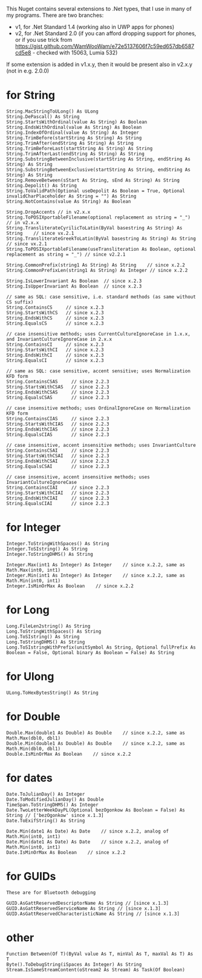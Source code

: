 ﻿
This Nuget contains several extensions to .Net types, that I use in many of my programs.
There are two branches:
* v1, for .Net Standard 1.4 (working also in UWP apps for phones)
* v2, for .Net Standard 2.0 (if you can afford dropping support for phones, or if you use trick from https://gist.github.com/WamWooWam/e72e5137606f7c59ed657db6587cd5e8 - checked with 15063, Lumia 532)

If some extension is added in v1.x.y, then it would be present also in v2.x.y (not in e.g. 2.0.0)

# for String

    String.MacStringToULong() As ULong
    String.DePascal() As String
    String.StartsWithOrdinal(value As String) As Boolean
    String.EndsWithOrdinal(value As String) As Boolean
    String.IndexOfOrdinal(value As String) As Integer
    String.TrimBefore(startString As String) As String
    String.TrimAfter(endString As String) As String
    String.TrimBeforeLast(startString As String) As String
    String.TrimAfterLast(endString As String) As String
    String.SubstringBetweenInclusive(startString As String, endString As String) As String
    String.SubstringBetweenExclusive(startString As String, endString As String) As String
    String.RemoveBetween(sStart As String, sEnd As String) As String
    String.Depolit() As String
    String.ToValidPath(Optional useDepolit As Boolean = True, Optional invalidCharPlaceholder As String = "") As String
    String.NotContains(value As String) As Boolean

    String.DropAccents // in v2.x.x
    String.ToPOSIXportableFilename(optional replacement as string = "_") // in v2.x.x
    String.TransliterateCyrilicToLatin(ByVal basestring As String) As String	// since vx.2.1
    String.TransliterateGreekToLatin(ByVal basestring As String) As String	// since vx.2.1
    String.ToPOSIXportableFilename(useTransliteration As Boolean, optional replacement as string = "_") // since v2.2.1

    String.CommonPrefix(string1 As String) As String    // since x.2.2
    String.CommonPrefixLen(string1 As String) As Integer // since x.2.2

    String.IsLowerInvariant As Boolean  // since x.2.3
    String.IsUpperInvariant As Boolean  // since x.2.3

    // same as SQL: case sensitive, i.e. standard methods (as same without CS suffix)
    String.ContainsCS     // since x.2.3
    String.StartsWithCS   // since x.2.3
    String.EndsWithCS     // since x.2.3
    String.EqualsCS       // since x.2.3

    // case insensitive methods; uses CurrentCultureIgnoreCase in 1.x.x, and InvariantCultureIgnoreCase in 2.x.x
    String.ContainsCI     // since x.2.3
    String.StartsWithCI   // since x.2.3
    String.EndsWithCI     // since x.2.3
    String.EqualsCI       // since x.2.3

    // same as SQL: case sensitive, accent sensitive; uses Normalization KFD form
    String.ContainsCSAS     // since 2.2.3
    String.StartsWithCSAS   // since 2.2.3
    String.EndsWithCSAS     // since 2.2.3
    String.EqualsCSAS       // since 2.2.3

    // case insensitive methods; uses OrdinalIgnoreCase on Normalization KFD form 
    String.ContainsCIAS     // since 2.2.3
    String.StartsWithCIAS   // since 2.2.3
    String.EndsWithCIAS     // since 2.2.3
    String.EqualsCIAS       // since 2.2.3

    // case insensitive, accent insensitive methods; uses InvariantCulture
    String.ContainsCSAI     // since 2.2.3
    String.StartsWithCSAI   // since 2.2.3
    String.EndsWithCSAI     // since 2.2.3
    String.EqualsCSAI       // since 2.2.3

    // case insensitive, accent insensitive methods; uses InvariantCultureIgnoreCase
    String.ContainsCIAI     // since 2.2.3
    String.StartsWithCIAI   // since 2.2.3
    String.EndsWithCIAI     // since 2.2.3
    String.EqualsCIAI       // since 2.2.3




# for Integer

    Integer.ToStringWithSpaces() As String
    Integer.ToSIstring() As String
    Integer.ToStringDHMS() As String

    Integer.Max(int1 As Integer) As Integer    // since x.2.2, same as Math.Max(int0, int1)
    Integer.Min(int1 As Integer) As Integer    // since x.2.2, same as Math.Min(int0, int1)
    Integer.IsMinOrMax As Boolean    // since x.2.2

# for Long

    Long.FileLen2string() As String
    Long.ToStringWithSpaces() As String
    Long.ToSIstring() As String
    Long.ToStringDHMS() As String
    Long.ToSIstringWithPrefix(unitSymbol As String, Optional fullPrefix As Boolean = False, Optional binary As Boolean = False) As String

# for Ulong

    ULong.ToHexBytesString() As String

# for Double

    Double.Max(double1 As Double) As Double    // since x.2.2, same as Math.Max(dbl0, dbl1)
    Double.Min(double1 As Double) As Double    // since x.2.2, same as Math.Min(dbl0, dbl1)
    Double.IsMinOrMax As Boolean    // since x.2.2

# for dates

    Date.ToJulianDay() As Integer
    Date.ToModifiedJulianDay() As Double
    TimeSpan.ToStringDHMS() As Integer
    Date.TwoLetterWeekDayPL(Optional bezOgonkow As Boolean = False) As String // ['bezOgonkow' since x.1.3]
    Date.ToExifString() As String

    Date.Min(date1 As Date) As Date    // since x.2.2, analog of Math.Min(int0, int1)
    Date.Min(date1 As Date) As Date    // since x.2.2, analog of Math.Min(int0, int1)
    Date.IsMinOrMax As Boolean    // since x.2.2

# for GUIDs
    These are for Bluetooth debugging

    GUID.AsGattReservedDescriptorName As String // [since x.1.3]
    GUID.AsGattReservedServiceName As String // [since x.1.3]
    GUID.AsGattReservedCharacteristicName As String // [since x.1.3]

# other

    Function Between(Of T)(ByVal value As T, minVal As T, maxVal As T) As T
    Byte().ToDebugString(iSpaces As Integer) As String
    Stream.IsSameStreamContent(oStream2 As Stream) As Task(Of Boolean)

